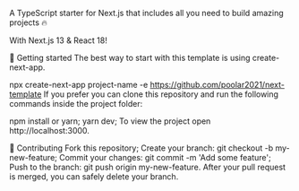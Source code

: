 A TypeScript starter for Next.js that includes all you need to build amazing projects 🔥

With Next.js 13 & React 18!

🚀 Getting started
The best way to start with this template is using create-next-app.

npx create-next-app project-name -e https://github.com/poolar2021/next-template
If you prefer you can clone this repository and run the following commands inside the project folder:

npm install or yarn;
yarn dev;
To view the project open http://localhost:3000.

🤝 Contributing
Fork this repository;
Create your branch: git checkout -b my-new-feature;
Commit your changes: git commit -m 'Add some feature';
Push to the branch: git push origin my-new-feature.
After your pull request is merged, you can safely delete your branch.
